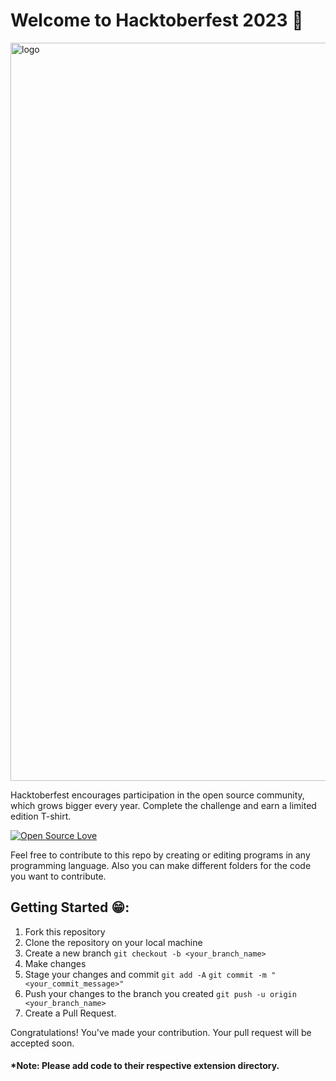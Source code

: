 # Welcome to Hacktoberfest 2023 🎉

<img width="1181" alt="logo" src="https://user-images.githubusercontent.com/91958667/194501785-3c44b7e3-26cc-4f17-a819-93bd972e54b6.png">

 Hacktoberfest encourages participation in the open source community, which grows bigger every year. Complete the challenge and earn a limited edition T-shirt.

[![Open Source Love](https://firstcontributions.github.io/open-source-badges/badges/open-source-v1/open-source.svg)](https://github.com/Sachindrck/hactoberfest_contribution_2022)

Feel free to contribute to this repo by creating or editing programs in any programming language. Also you can make different folders for the code you want to contribute.

## Getting Started 😁:
1. Fork this repository
2. Clone the repository on your local machine
3. Create a new branch
    ` git checkout -b <your_branch_name> `
4. Make changes
5. Stage your changes and commit
    ` git add -A `
    ` git commit -m "<your_commit_message>" `
6. Push your changes to the branch you created
    ` git push -u origin <your_branch_name> `
7. Create a Pull Request.

Congratulations! You've made your contribution. Your pull request will be accepted soon.


#### *Note: Please add code to their respective extension directory.